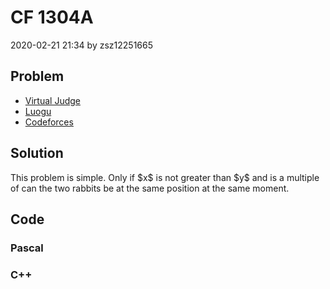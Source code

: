 <h1>CF 1304A</h1>
<p><time>2020-02-21 21:34</time> by zsz12251665</p>
<section>
	<h2>Problem</h2>
	<ul class="buttonList">
		<a target="_blank" href="https://vjudge.net/problem/CodeForces-1304A"><li>Virtual Judge</li></a>
		<a target="_blank" href="https://www.luogu.com.cn/problem/CF1304A"><li>Luogu</li></a>
		<a target="_blank" href="https://codeforces.com/problemset/problem/1304/A"><li>Codeforces</li></a>
	</ul>
</section>
<section>
	<h2>Solution</h2>
	<p>This problem is simple. Only if $x$ is not greater than $y$ and <data value="o{(}v{x}o{-}v{y}o{)}"></data> is a multiple of <data value="o{(}v{a}o{+}v{b}o{)}"></data> can the two rabbits be at the same position at the same moment. </p>
</section>
<section>
	<h2>Code</h2>
	<section>
		<h3>Pascal</h3>
		<code lang="pas"></code>
	</section>
	<section>
		<h3>C++</h3>
		<code lang="cpp"></code>
	</section>
</section>
